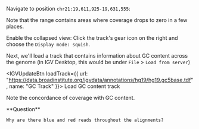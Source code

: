 <script>
import Alert from "$components/Alert.svelte";
import IGVUpdateBtn from "$components/igv/IGVUpdateBtn.svelte";
</script>

Navigate to position `chr21:19,611,925-19,631,555`:

<IGVUpdateBtn locus="chr21:19,611,925-19,631,555" />

Note that the range contains areas where coverage drops to zero in a few places.

Enable the collapsed view: Click the track's gear icon on the right and choose the `Display mode: squish`.

Next, we'll load a track that contains information about GC content across the genome (in IGV Desktop, this would be under `File` > `Load from server`)

<IGVUpdateBtn loadTrack={{
	url: "https://data.broadinstitute.org/igvdata/annotations/hg19/hg19.gc5base.tdf",
	name: "GC Track"
}}>
Load GC content track
</IGVUpdateBtn>

Note the concordance of coverage with GC content.

<Alert>
	**Question**

    Why are there blue and red reads throughout the alignments?

</Alert>
